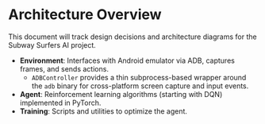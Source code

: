 # Architecture Overview

This document will track design decisions and architecture diagrams for the Subway Surfers AI project.

- **Environment**: Interfaces with Android emulator via ADB, captures frames, and sends actions.
  - `ADBController` provides a thin subprocess-based wrapper around the `adb` binary for
    cross-platform screen capture and input events.
- **Agent**: Reinforcement learning algorithms (starting with DQN) implemented in PyTorch.
- **Training**: Scripts and utilities to optimize the agent.

